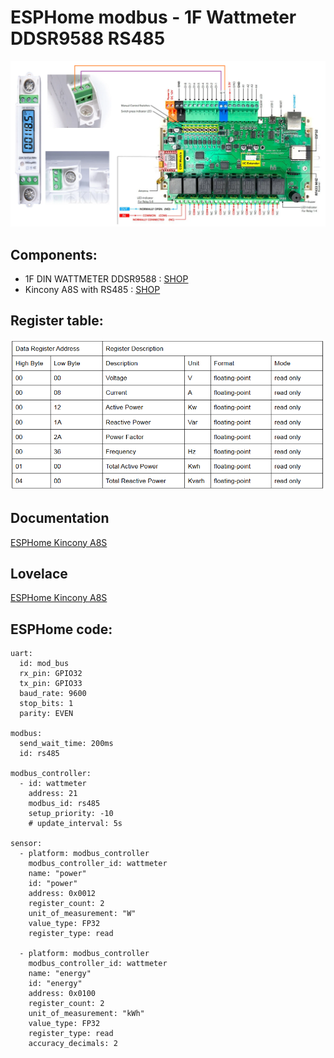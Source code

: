 # ESPHome modbus - 1F Wattmeter DDSR9588 RS485

![Schema](https://github.com/peca2345/ESPHome-modbus-1F-wattmeter-DDSR9588/blob/main/IMG/schema.png?raw=true)

## Components:
- 1F DIN WATTMETER DDSR9588 : [SHOP](https://www.aliexpress.com/i/4001201973679.html)
- Kincony A8S with RS485 : [SHOP](https://www.aliexpress.com/item/1005004345158143.html)

## Register table:
![table](https://github.com/peca2345/ESPHome-modbus-1F-wattmeter-DDSR9588/blob/main/IMG/registers.png?raw=true)

## Documentation
[ESPHome Kincony A8S](https://devices.esphome.io/devices/KinCony-KC868-A8S)

## Lovelace
[ESPHome Kincony A8S](https://devices.esphome.io/devices/KinCony-KC868-A8S)

## ESPHome code:
```
uart:
  id: mod_bus
  rx_pin: GPIO32
  tx_pin: GPIO33
  baud_rate: 9600
  stop_bits: 1
  parity: EVEN

modbus:
  send_wait_time: 200ms
  id: rs485

modbus_controller:
  - id: wattmeter
    address: 21
    modbus_id: rs485
    setup_priority: -10
    # update_interval: 5s

sensor:
  - platform: modbus_controller
    modbus_controller_id: wattmeter
    name: "power"
    id: "power"
    address: 0x0012
    register_count: 2
    unit_of_measurement: "W"
    value_type: FP32
    register_type: read

  - platform: modbus_controller
    modbus_controller_id: wattmeter
    name: "energy"
    id: "energy"
    address: 0x0100
    register_count: 2
    unit_of_measurement: "kWh"
    value_type: FP32
    register_type: read
    accuracy_decimals: 2
```    
